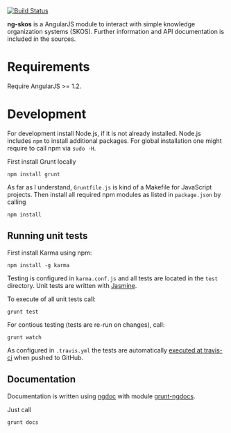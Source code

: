 [![Build Status](https://travis-ci.org/gbv/ng-skos.png?branch=master)](https://travis-ci.org/gbv/ng-skos)

**ng-skos** is a AngularJS module to interact with simple knowledge
organization systems (SKOS). Further information and API documentation is
included in the sources. 

# Requirements

Require AngularJS >= 1.2.

# Development

For development install Node.js, if it is not already installed. Node.js
includes `npm` to install additional packages. For global installation one
might require to call npm via `sudo -H`.

First install Grunt locally

    npm install grunt 

As far as I understand, `Gruntfile.js` is kind of a Makefile for JavaScript
projects. Then install all required npm modules as listed in `package.json`
by calling

    npm install

## Running unit tests

First install Karma using npm:

    npm install -g karma

Testing is configured in `karma.conf.js` and all tests are located in the
`test` directory. Unit tests are written with
[Jasmine](http://pivotal.github.io/jasmine/).

To execute of all unit tests call:

    grunt test

For contious testing (tests are re-run on changes), call:

    grunt watch

As configured in `.travis.yml` the tests are automatically 
[executed at travis-ci](https://travis-ci.org/gbv/ng-skos)
when pushed to GitHub.

## Documentation

Documentation is written using
[ngdoc](https://github.com/angular/angular.js/wiki/Writing-AngularJS-Documentation)
with module [grunt-ngdocs](https://www.npmjs.org/package/grunt-ngdoc).

Just call

    grunt docs

